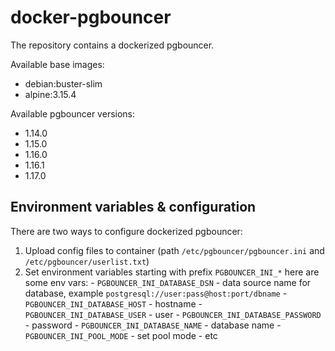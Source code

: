 # docker-pgbouncer
The repository contains a dockerized pgbouncer.

Available base images:
- debian:buster-slim
- alpine:3.15.4

Available pgbouncer versions:
- 1.14.0
- 1.15.0
- 1.16.0
- 1.16.1
- 1.17.0

## Environment variables & configuration

There are two ways to configure dockerized pgbouncer:

1. Upload config files to container (path `/etc/pgbouncer/pgbouncer.ini` and `/etc/pgbouncer/userlist.txt`)
2. Set environment variables starting with prefix `PGBOUNCER_INI_*`
    here are some env vars:
        - `PGBOUNCER_INI_DATABASE_DSN` - data source name for database, example `postgresql://user:pass@host:port/dbname`
        - `PGBOUNCER_INI_DATABASE_HOST` - hostname
        - `PGBOUNCER_INI_DATABASE_USER` - user
        - `PGBOUNCER_INI_DATABASE_PASSWORD` - password
        - `PGBOUNCER_INI_DATABASE_NAME` - database name
        - `PGBOUNCER_INI_POOL_MODE` - set pool mode
        - etc
